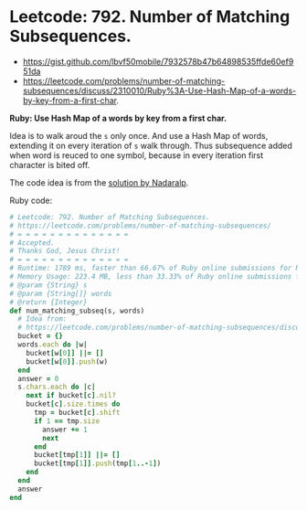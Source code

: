 # Leetcode: 792. Number of Matching Subsequences.

- https://gist.github.com/lbvf50mobile/7932578b47b64898535ffde60ef951da
- https://leetcode.com/problems/number-of-matching-subsequences/discuss/2310010/Ruby%3A-Use-Hash-Map-of-a-words-by-key-from-a-first-char.

**Ruby: Use Hash Map of a words by key from a first char.**

Idea is to walk aroud the `s` only once. And use a Hash Map of words, extending it on every iteration of `s` walk through. Thus subsequence added when word is reuced to one symbol, because in every iteration first character is bited off.

The code idea is from the [solution by Nadaralp](https://leetcode.com/problems/number-of-matching-subsequences/discuss/2308747/Bucket-by-character-or-Intuition-explained-with-image).


Ruby code:
```Ruby
# Leetcode: 792. Number of Matching Subsequences.
# https://leetcode.com/problems/number-of-matching-subsequences/
# = = = = = = = = = = = = = =
# Accepted.
# Thanks God, Jesus Christ!
# = = = = = = = = = = = = = =
# Runtime: 1789 ms, faster than 66.67% of Ruby online submissions for Number of Matching Subsequences.
# Memory Usage: 223.4 MB, less than 33.33% of Ruby online submissions for Number of Matching Subsequences.
# @param {String} s
# @param {String[]} words
# @return {Integer}
def num_matching_subseq(s, words)
  # Idea from:
  # https://leetcode.com/problems/number-of-matching-subsequences/discuss/2308747/Bucket-by-character-or-Intuition-explained-with-image
  bucket = {}
  words.each do |w|
    bucket[w[0]] ||= []
    bucket[w[0]].push(w)
  end
  answer = 0
  s.chars.each do |c|
    next if bucket[c].nil?
    bucket[c].size.times do 
      tmp = bucket[c].shift
      if 1 == tmp.size
        answer += 1
        next
      end
      bucket[tmp[1]] ||= []
      bucket[tmp[1]].push(tmp[1..-1])
    end
  end
  answer
end

```
